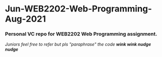 # Jun-WEB2202-Web-Programming-Aug-2021
<h3>Personal VC repo for WEB2202 Web Programming assignment.<br></h3>
<i>Juniors feel free to refer but pls "paraphrase" the code <b>wink wink nudge nudge</b></i>
